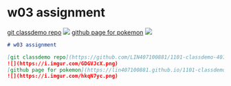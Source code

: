 # w03 assignment

[git classdemo repo](https://github.com/LIN407100881/1101-classdemo-407100881-git)
![](https://i.imgur.com/GDGVJcX.png)
[github page for pokemon](https://lin407100881.github.io/1101-classdemo-407100881-git/w02/pokemon.html)
![](https://i.imgur.com/hkqN7yc.png)

```markdown
# w03 assignment

[git classdemo repo](https://github.com/LIN407100881/1101-classdemo-407100881-git)
![](https://i.imgur.com/GDGVJcX.png)
[github page for pokemon](https://lin407100881.github.io/1101-classdemo-407100881-git/w02/pokemon.html)
![](https://i.imgur.com/hkqN7yc.png)
```
